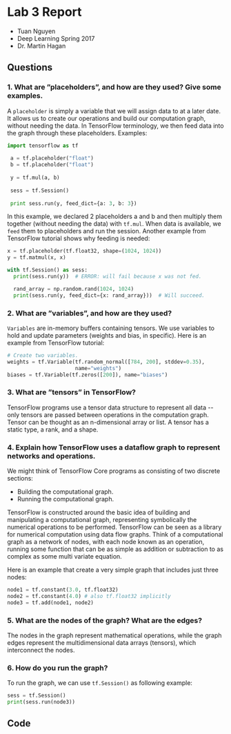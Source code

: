 # Lab 3 Report
 * Tuan Nguyen
 * Deep Learning Spring 2017
 * Dr. Martin Hagan
 
## Questions
### 1. What are ”placeholders”, and how are they used? Give some examples.

A `placeholder` is simply a variable that we will assign data to at a later date. It allows us to create our operations and build our computation graph, without needing the data. In TensorFlow terminology, we then feed data into the graph through these placeholders. Examples:

```python
import tensorflow as tf
  
 a = tf.placeholder("float")
 b = tf.placeholder("float")
  
 y = tf.mul(a, b)
  
 sess = tf.Session()
  
 print sess.run(y, feed_dict={a: 3, b: 3})
```
In this example, we declared 2 placeholders a and b and then multiply them together (without needing the data) with `tf.mul`. When data is available, we `feed` them to placeholders and run the session. Another example from TensorFlow tutorial shows why feeding is needed:

```python
x = tf.placeholder(tf.float32, shape=(1024, 1024))
y = tf.matmul(x, x)

with tf.Session() as sess:
  print(sess.run(y))  # ERROR: will fail because x was not fed.

  rand_array = np.random.rand(1024, 1024)
  print(sess.run(y, feed_dict={x: rand_array}))  # Will succeed.
```

### 2. What are ”variables”, and how are they used?

`Variables` are in-memory buffers containing tensors. We use variables to hold and update parameters (weights and bias, in specific). Here is an example from TensorFlow tutorial:

```python
# Create two variables.
weights = tf.Variable(tf.random_normal([784, 200], stddev=0.35),
                      name="weights")
biases = tf.Variable(tf.zeros([200]), name="biases")
```

### 3. What are ”tensors” in TensorFlow?

TensorFlow programs use a tensor data structure to represent all data -- only tensors are passed between operations in the computation graph. Tensor can be thought as an n-dimensional array or list. A tensor has a static type, a rank, and a shape.

### 4. Explain how TensorFlow uses a dataflow graph to represent networks and operations. 
We might think of TensorFlow Core programs as consisting of two discrete sections:
 * Building the computational graph.
 * Running the computational graph.

TensorFlow is constructed around the basic idea of building and manipulating a computational graph, representing symbolically the numerical operations to be performed. TensorFlow can be seen as a library for numerical computation using data flow graphs. Think of a computational graph as a network of nodes, with each node known as an operation, running some function that can be as simple as addition or subtraction to as complex as some multi variate equation.

Here is an example that create a very simple graph that includes just three nodes:

```python
node1 = tf.constant(3.0, tf.float32)
node2 = tf.constant(4.0) # also tf.float32 implicitly
node3 = tf.add(node1, node2)
```

### 5. What are the nodes of the graph? What are the edges?
The nodes in the graph represent mathematical operations, while the graph edges represent the multidimensional data arrays (tensors), which interconnect the nodes.

### 6. How do you run the graph?
To run the graph, we can use `tf.Session()` as following example:

```python
sess = tf.Session()
print(sess.run(node3))
```

## Code
